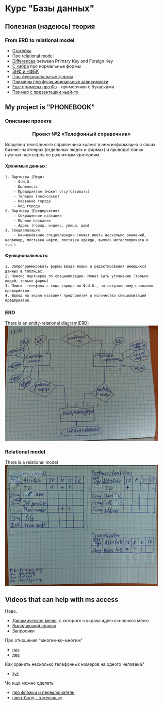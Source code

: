 # Курс "Базы данных"   

## Полезная (надеюсь) теория  

### From ERD to relational model  
- [Статейка](https://runestone.academy/ns/books/published/practical_db/PART2_DATA_MODELING/03-ERD-to-relational/ERD-to-relational.html)  
- [Про relational model](https://opentextbc.ca/dbdesign01/chapter/chapter-8-entity-relationship-model/)  
- [Differences](https://herovired.com/learning-hub/blogs/difference-between-primary-key-and-foreign-key/#:~:text=A%20primary%20key%20is%20a%20unique%20identifier%20for%20each%20record,primary%20key%20of%20another%20table.&text=Ensures%20uniqueness%20and%20data%20integrity%20within%20a%20single%20table.) between Primary Key and Foreign Key  
- [С хабра](https://habr.com/ru/articles/254773/) про нормальные формы  
- [3НФ и НФБК](https://neerc.ifmo.ru/wiki/index.php?title=%D0%9D%D0%BE%D1%80%D0%BC%D0%B0%D0%BB%D1%8C%D0%BD%D1%8B%D0%B5_%D1%84%D0%BE%D1%80%D0%BC%D1%8B:_%D1%82%D1%80%D0%B5%D1%82%D1%8C%D1%8F_%D0%B8_%D0%91%D0%BE%D0%B9%D1%81%D0%B0-%D0%9A%D0%BE%D0%B4%D0%B4%D0%B0)  
- [Про функциональные формы](https://habr.com/ru/companies/JetBrains-education/articles/473882/)  
- [Примеры про функциоинальные зависимости](https://www.bestprog.net/ru/2020/10/27/databases-normalization-functional-dependencies-of-attributes-examples-building-functional-dependency-diagrams-ru/#q01)
- [Еще примеры про Фз](https://opentextbc.ca/dbdesign01/chapter/chapter-11-functional-dependencies/) - примерчики с букавками  
- [Пример с презенташки чьей-то](http://www.myshared.ru/slide/728148/) 


## My project is "PHONEBOOK"  
### Описание проекта  
<h3 style="text-align:center;">Проект №2 «Телефонный справочник» </h3>  

Владелец телефонного справочника хранит в нем информацию о своих бизнес-партнерах (отдельных людях и фирмах) и проводит поиск нужных партнеров по различным критериям.  

#### Хранимые  данных:
    1. Партнеры (Люди)  
        - Ф.И.О.  
        - Должность  
        - Предприятие (может отсутствовать)
        - Телефон (несколько)
        - Название города
        - Код города
    2. Партнеры (Предприятия)  
        - Сокращенное название
        - Полное название
        - Адрес (город, индекс, улица, дом)
    3. Специализация
        - Наименование специализации (может иметь несколько значений, например, поставка нефти, поставка одежды, выпуск металлопроката и т.п.)  

#### Функциональность:
    1. Запрограммировать формы ввода новых и редактирования имеющихся данных в таблицах.
    2. Поиск: партнеров по специализации. Может быть уточнение (только людей, только фирмы)
    3. Поиск  телефона с кода города по Ф.И.О., по сокращенному названию предприятия.
    4. Вывод на экран названия предприятий и количество специализаций предприятия.

### ERD
There is an entity-relational diagram(ERD)  
![picture erd](./files/erd.jpg)   

### Relational model
There is a relational model  
![picture relational model](./files/relational_model.jpg)  


## Videos that can help with ms access  
Надо.  
- [Динамическое меню](https://www.youtube.com/watch?v=W9A6Jj-aE6E&list=LL&index=14), с которого я украла идею основного меню    
- [Выпадающий список](https://www.youtube.com/watch?v=rODO1amP78o&t=214s)  
- [Запросики](https://www.youtube.com/watch?v=vtgwXZMXBTo&list=LL&index=3)  

Про отношения "многие-ко-многим"
- [раз](https://www.youtube.com/watch?v=ys-VCUZ0h7c&list=LL&index=8&t=619s)  
- [два](https://www.youtube.com/watch?v=Ou1zwJunbuA&list=LL&index=11&t=448s)  

Как хранить несколько телефонных номеров на одного человека?
- [тут](https://www.youtube.com/watch?v=H2ieiUpzcLM&list=LL&index=9&t=22s)

Чо ищо можно сделать
- [про флажки и переключатели](https://www.youtube.com/watch?v=w_GUCKrLVQU)  
- [свич-борд - в менюшку](https://www.youtube.com/watch?v=DkpgDCLce8A)  
